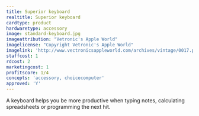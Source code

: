 ```yaml
---
title: Superior keyboard
realtitle: Superior keyboard
cardtype: product
hardwaretype: accessory
image: standard-keyboard.jpg
imageattribution: "Vetronic's Apple World"
imagelicense: "Copyright Vetronic's Apple World"
imagelink: 'http://www.vectronicsappleworld.com/archives/vintage/0017.php'
staffcost: 1
rdcost: 2
marketingcost: 1
profitscore: 1/4
concepts: 'accessory, choicecomputer'
approved: 'Y'
---
```


A keyboard helps you be more productive when typing notes, calculating spreadsheets or programming the next hit.
